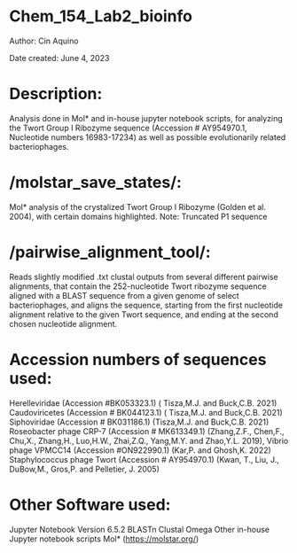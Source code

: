 # Chem_154_Lab2_bioinfo

Author: Cin Aquino 

Date created: June 4, 2023

# Description:

Analysis done in Mol* and in-house jupyter notebook scripts, for analyzing the Twort Group I Ribozyme sequence (Accession # AY954970.1, Nucleotide numbers 16983-17234)
as well as possible evolutionarily related bacteriophages.

# /molstar_save_states/:

Mol* analysis of the crystalized Twort Group I Ribozyme (Golden et al. 2004), with certain domains highlighted.
Note: Truncated P1 sequence

# /pairwise_alignment_tool/:

Reads slightly modified .txt clustal outputs from several different pairwise alignments, that
contain the 252-nucleotide Twort ribozyme sequence aligned with a BLAST sequence from a 
given genome of select bacteriophages, and aligns the sequence, starting from the 
first nucleotide alignment relative to the given Twort sequence, and ending
at the second chosen nucleotide alignment. 

# Accession numbers of sequences used:
Herelleviridae (Accession #BK053323.1) ( Tisza,M.J. and Buck,C.B. 2021)
Caudoviricetes (Accession # BK044123.1) ( Tisza,M.J. and Buck,C.B. 2021)  
Siphoviridae (Accession # BK031186.1) (Tisza,M.J. and Buck,C.B. 2021)  
Roseobacter phage CRP-7 (Accession # MK613349.1) (Zhang,Z.F., Chen,F., Chu,X., Zhang,H., Luo,H.W., Zhai,Z.Q., Yang,M.Y. and Zhao,Y.L. 2019), 
Vibrio phage VPMCC14 (Accession #ON922990.1) (Kar,P. and Ghosh,K. 2022) 
Staphylococcus phage Twort (Accession # AY954970.1) (Kwan, T., Liu, J., DuBow,M., Gros,P. and Pelletier, J. 2005)

# Other Software used:
Jupyter Notebook Version 6.5.2
BLASTn
Clustal Omega
Other in-house Jupyter notebook scripts
Mol* (https://molstar.org/)
